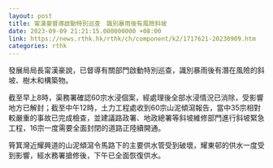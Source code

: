 ```yaml
---
layout: post
title: 甯漢豪督導啟動特別巡查　識別暴雨後有風險斜坡
date: 2023-09-09 21:21:15.000000000 +08:00
link: https://news.rthk.hk/rthk/ch/component/k2/1717621-20230909.htm
categories: rthk
---
```


發展局局長甯漢豪說，已督導有關部門啟動特別巡查，識別暴雨後有潛在風險的斜坡、樹木和構築物。

截至早上8時，渠務署確認60宗水浸個案，經處理後全部水浸情況已消除，受影響地方已解封；截至中午12時，土力工程處收到60宗山泥傾瀉報告，當中35宗相對較嚴重的事故已完成檢查，並建議路政署、地政總署等斜坡維修部門進行斜坡緊急工程，16宗一度需要全面封閉的道路正陸續開通。

筲箕灣近耀興道的山泥傾瀉令馬路下的主要供水管受到破壞，耀東邨的供水一度受到影響，經水務署搶修後，下午已全面恢復供水。
